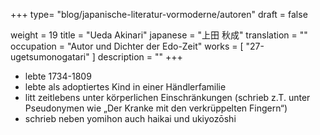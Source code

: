 +++
type= "blog/japanische-literatur-vormoderne/autoren"
draft = false

weight = 19
title = "Ueda Akinari"
japanese = "上田 秋成"
translation = ""
occupation = "Autor und Dichter der Edo-Zeit"
works = [
  "27-ugetsumonogatari"
]
description = ""
+++

- lebte 1734-1809
- lebte als adoptiertes Kind in einer Händlerfamilie
- litt zeitlebens unter körperlichen Einschränkungen (schrieb z.T. unter Pseudonymen wie „Der Kranke mit den verkrüppelten Fingern“)
- schrieb neben yomihon auch haikai und ukiyozōshi

